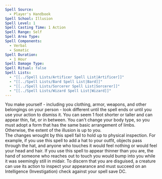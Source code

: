 ```yaml
---
Spell Source:
  - Player's Handbook
Spell School: Illusion
Spell Level: 1
Spell Casting Time: 1 Action
Spell Range: Self
Spell Area Type: 
Spell Components:
  - Verbal
  - Somatic
Spell Duration:
  - 1 Hour
Spell Damage Type: 
Spell Ritual: false
Spell Lists:
  - "[[../Spell Lists/Artificer Spell List|Artificer]]"
  - "[[../Spell Lists/Bard Spell List|Bard]]"
  - "[[../Spell Lists/Sorcerer Spell List|Sorcerer]]"
  - "[[../Spell Lists/Wizard Spell List|Wizard]]"
---
```


You make yourself - including you clothing, armor, weapons, and other belongings on your person - look different until the spell ends or until you use your action to dismiss it. You can seem 1 foot shorter or taller and can appear thin, fat, or in between. You can't change your body type, so you must adopt a form that has the same basic arrangement of limbs. Otherwise, the extent of the illusion is up to you.  
The changes wrought by this spell fail to hold up to physical inspection. For example, if you use this spell to add a hat to your outfit, objects pass through the hat, and anyone who touches it would feel nothing or would feel your head and hair. If you use this spell to appear thinner than you are, the hand of someone who reaches out to touch you would bump into you while it was seemingly still in midair. To discern that you are disguised, a creature can use its action to inspect your appearance and must succeed on an Intelligence (Investigation) check against your spell save DC.
